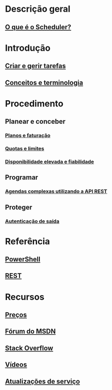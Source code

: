 

# Descrição geral
## [O que é o Scheduler?](scheduler-intro.md)

# Introdução
## [Criar e gerir tarefas](scheduler-get-started-portal.md)
## [Conceitos e terminologia](scheduler-concepts-terms.md)

# Procedimento
## Planear e conceber
### [Planos e faturação](scheduler-plans-billing.md)
### [Quotas e limites](scheduler-limits-defaults-errors.md)
### [Disponibilidade elevada e fiabilidade](scheduler-high-availability-reliability.md)

## Programar
### [Agendas complexas utilizando a API REST](scheduler-advanced-complexity.md)


## Proteger
### [Autenticação de saída](scheduler-outbound-authentication.md)

# Referência
## [PowerShell](/powershell/module/azurerm.scheduler)
## [REST](/rest/api/scheduler)

# Recursos
## [Preços](https://azure.microsoft.com/pricing/details/scheduler/)
## [Fórum do MSDN](https://social.msdn.microsoft.com/Forums/home?forum=azurescheduler)
## [Stack Overflow](http://stackoverflow.com/questions/tagged/azure-scheduler)
## [Vídeos](https://azure.microsoft.com/documentation/videos/index/?services=scheduler)
## [Atualizações de serviço](https://azure.microsoft.com/updates/?product=scheduler)



